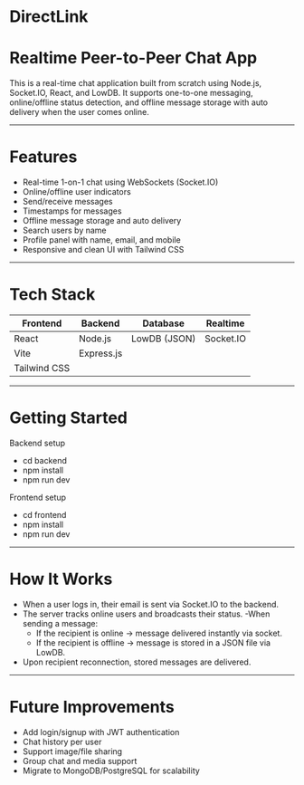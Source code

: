 # DirectLink
# Realtime Peer-to-Peer Chat App

This is a real-time chat application built from scratch using Node.js, Socket.IO, React, and LowDB. It supports one-to-one messaging, online/offline status detection, and offline message storage with auto delivery when the user comes online.

---

# Features

- Real-time 1-on-1 chat using WebSockets (Socket.IO)
- Online/offline user indicators
- Send/receive messages
- Timestamps for messages
- Offline message storage and auto delivery
- Search users by name
- Profile panel with name, email, and mobile
- Responsive and clean UI with Tailwind CSS

---

# Tech Stack

| Frontend     | Backend       | Database     | Realtime         |
|--------------|---------------|--------------|------------------|
| React        | Node.js       | LowDB (JSON) | Socket.IO        |
| Vite         | Express.js    |              |                  |
| Tailwind CSS |               |              |                  |

---

# Getting Started

Backend setup
- cd backend
- npm install
- npm run dev

Frontend setup
- cd frontend
- npm install
- npm run dev

---

# How It Works

- When a user logs in, their email is sent via Socket.IO to the backend.
- The server tracks online users and broadcasts their status.
-When sending a message:
	- If the recipient is online → message delivered instantly via socket.
	- If the recipient is offline → message is stored in a JSON file via LowDB.
- Upon recipient reconnection, stored messages are delivered.

---

# Future Improvements

- Add login/signup with JWT authentication
- Chat history per user
- Support image/file sharing
- Group chat and media support
- Migrate to MongoDB/PostgreSQL for scalability
